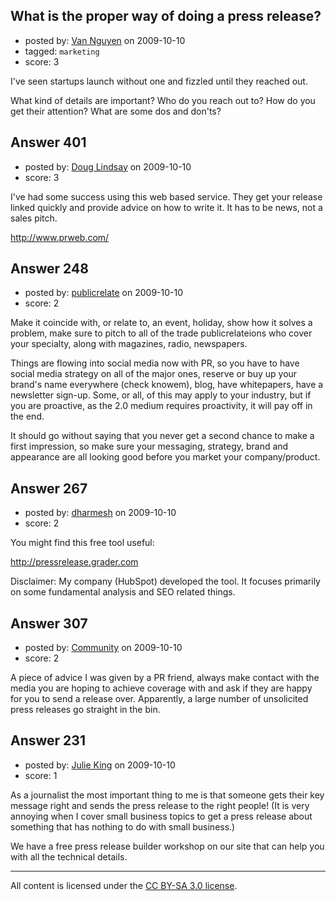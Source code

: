 ## What is the proper way of doing a press release?

- posted by: [Van Nguyen](https://stackexchange.com/users/-1/121-van-nguyen) on 2009-10-10
- tagged: `marketing`
- score: 3

I've seen startups launch without one and fizzled until they reached out.

What kind of details are important?  Who do you reach out to?  How do you get their attention?  What are some dos and don'ts?  


## Answer 401

- posted by: [Doug Lindsay](https://stackexchange.com/users/-1/301-doug-lindsay) on 2009-10-10
- score: 3

I've had some success using this web based service.  They get your release linked quickly and provide advice on how to write it.  It has to be news, not a sales pitch.

http://www.prweb.com/  


## Answer 248

- posted by: [publicrelate](https://stackexchange.com/users/-1/127-publicrelate) on 2009-10-10
- score: 2

Make it coincide with, or relate to, an event, holiday, show how it solves a problem, make sure to pitch to all of the trade publicrelateions who cover your specialty, along with magazines, radio, newspapers.

Things are flowing into social media now with PR, so you have to have social media strategy on all of the major ones, reserve or buy up your brand's name everywhere (check knowem), blog, have whitepapers, have a newsletter sign-up.  Some, or all, of this may apply to your industry, but if you are proactive, as the 2.0 medium requires proactivity, it will pay off in the end.

It should go without saying that you never get a second chance to make a first impression, so make sure your messaging, strategy, brand and appearance are all looking good before you market your company/product.


## Answer 267

- posted by: [dharmesh](https://stackexchange.com/users/-1/4-dharmesh) on 2009-10-10
- score: 2

You might find this free tool useful:

http://pressrelease.grader.com

Disclaimer: My company (HubSpot) developed the tool.  It focuses primarily on some fundamental analysis and SEO related things.


## Answer 307

- posted by: [Community](https://stackexchange.com/users/-1/-1-community) on 2009-10-10
- score: 2

A piece of advice I was given by a PR friend, always make contact with the media you are hoping to achieve coverage with and ask if they are happy for you to send a release over. Apparently, a large number of unsolicited press releases go straight in the bin.


## Answer 231

- posted by: [Julie King](https://stackexchange.com/users/-1/11-julie-king) on 2009-10-10
- score: 1

As a journalist the most important thing to me is that someone gets their key message right and sends the press release to the right people! (It is very annoying when I cover small business topics to get a press release about something that has nothing to do with small business.)

We have a free press release builder workshop on our site that can help you with all the technical details.



---

All content is licensed under the [CC BY-SA 3.0 license](https://creativecommons.org/licenses/by-sa/3.0/).
